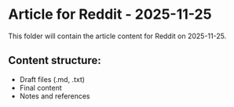 # Article for Reddit - 2025-11-25

This folder will contain the article content for Reddit on 2025-11-25.

## Content structure:
- Draft files (.md, .txt)
- Final content
- Notes and references
